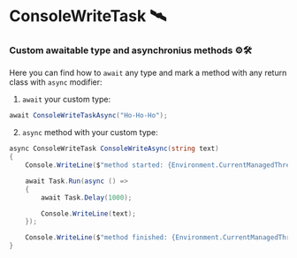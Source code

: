 # ConsoleWriteTask 🛰
### Custom awaitable type and asynchronius methods ⚙️🛠

Here you can find how to `await` any type and mark a method with any return class with `async` modifier:

1. `await` your custom type:
```csharp
await ConsoleWriteTaskAsync("Ho-Ho-Ho");
```

2. `async` method with your custom type:
```csharp
async ConsoleWriteTask ConsoleWriteAsync(string text)
{
    Console.WriteLine($"method started: {Environment.CurrentManagedThreadId}");

    await Task.Run(async () =>
    {
        await Task.Delay(1000);

        Console.WriteLine(text);
    });

    Console.WriteLine($"method finished: {Environment.CurrentManagedThreadId}");
}
```



